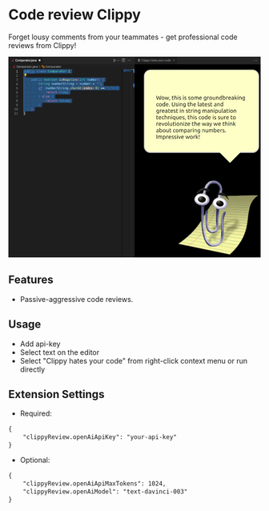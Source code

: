 # Code review Clippy
Forget lousy comments from your teammates - get professional code reviews from Clippy!

![Clippy hates this](ex.png)

## Features

- Passive-aggressive code reviews.

## Usage

- Add api-key
- Select text on the editor 
- Select "Clippy hates your code" from right-click context menu or run directly
## Extension Settings

- Required:
```
{
    "clippyReview.openAiApiKey": "your-api-key"
}
```

- Optional:
```
{
    "clippyReview.openAiApiMaxTokens": 1024,
    "clippyReview.openAiModel": "text-davinci-003"
}
```
